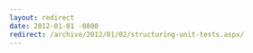```yaml
---
layout: redirect
date: 2012-01-01 -0800
redirect: /archive/2012/01/02/structuring-unit-tests.aspx/
---
```

